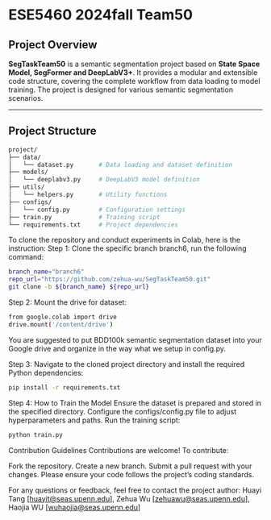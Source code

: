 # ESE5460 2024fall Team50

## Project Overview

**SegTaskTeam50** is a semantic segmentation project based on **State Space Model, SegFormer and DeepLabV3+**. It provides a modular and extensible code structure, covering the complete workflow from data loading to model training. The project is designed for various semantic segmentation scenarios.

---

## Project Structure

```bash
project/
├── data/
│   └── dataset.py       # Data loading and dataset definition
├── models/
│   └── deeplabv3.py     # DeepLabV3 model definition
├── utils/
│   └── helpers.py       # Utility functions
├── configs/
│   └── config.py        # Configuration settings
├── train.py             # Training script
└── requirements.txt     # Project dependencies
```

To clone the repository and conduct experiments in Colab, here is the instruction:
Step 1: Clone the specific branch branch6, run the following command:
```bash
branch_name="branch6"
repo_url="https://github.com/zehua-wu/SegTaskTeam50.git"
git clone -b ${branch_name} ${repo_url}

```

Step 2: Mount the drive for dataset:
```bash
from google.colab import drive
drive.mount('/content/drive')

```
You are suggested to put BDD100k semantic segmentation dataset into your Google drive and organize in the way what we setup in config.py.

Step 3: Navigate to the cloned project directory and install the required Python dependencies:

```bash
pip install -r requirements.txt

```

Step 4: How to Train the Model
Ensure the dataset is prepared and stored in the specified directory.
Configure the configs/config.py file to adjust hyperparameters and paths.
Run the training script:
```bash
python train.py

```


Contribution Guidelines
Contributions are welcome! To contribute:

Fork the repository.
Create a new branch.
Submit a pull request with your changes.
Please ensure your code follows the project’s coding standards.

For any questions or feedback, feel free to contact the project author:
Huayi Tang [huayit@seas.upenn.edu],
Zehua Wu [zehuawu@seas.upenn.edu],
Haojia WU [wuhaojia@seas.upenn.edu]

